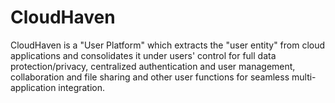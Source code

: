 # CloudHaven
CloudHaven is a "User Platform" which extracts the "user entity" from cloud applications and consolidates it under users' control for full data protection/privacy, centralized authentication and user management, collaboration and file sharing and other user functions for seamless multi-application integration. 
